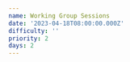 ```yaml
---
name: Working Group Sessions
date: '2023-04-18T08:00:00.000Z'
difficulty: ''
priority: 2
days: 2
---
```



